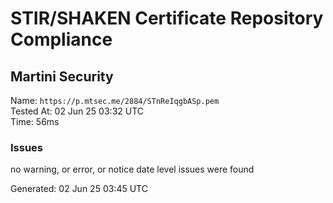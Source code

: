 # STIR/SHAKEN Certificate Repository Compliance

## Martini Security

Name: `https://p.mtsec.me/2884/STnReIqgbASp.pem`\
Tested At: 02 Jun 25 03:32 UTC\
Time: 56ms

### Issues

no warning, or error, or notice date level issues were found

Generated: 02 Jun 25 03:45 UTC